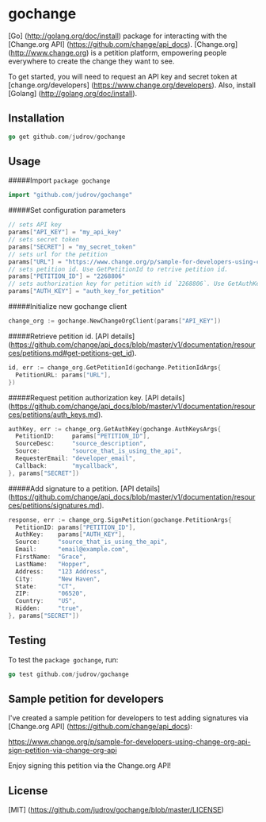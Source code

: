 # gochange

[Go] (http://golang.org/doc/install) package for interacting with the [Change.org API] (https://github.com/change/api_docs). [Change.org] (http://www.change.org) is a petition platform, empowering people everywhere to create the change they want to see.

To get started, you will need to request an API key and secret token at [change.org/developers] (https://www.change.org/developers). Also, install [Golang] (http://golang.org/doc/install).

Installation
------------
```go
go get github.com/judrov/gochange
```

Usage
------------
#####Import `package gochange`
```go
import "github.com/judrov/gochange"
```

#####Set configuration parameters
```go
// sets API key
params["API_KEY"] = "my_api_key"
// sets secret token
params["SECRET"] = "my_secret_token"
// sets url for the petition
params["URL"] = "https://www.change.org/p/sample-for-developers-using-change-org-api-sign-petition-via-change-org-api"
// sets petition id. Use GetPetitionId to retrive petition id. 
params["PETITION_ID"] = "2268806"
// sets authorization key for petition with id `2268806`. Use GetAuthKey to request authorization key.
params["AUTH_KEY"] = "auth_key_for_petition"
```

#####Initialize new gochange client
```go
change_org := gochange.NewChangeOrgClient(params["API_KEY"])
```

#####Retrieve petition id. [API details] (https://github.com/change/api_docs/blob/master/v1/documentation/resources/petitions.md#get-petitions-get_id).
```go
id, err := change_org.GetPetitionId(gochange.PetitionIdArgs{
  PetitionURL: params["URL"],
})
```

#####Request petition authorization key. [API details] (https://github.com/change/api_docs/blob/master/v1/documentation/resources/petitions/auth_keys.md).
```go
authKey, err := change_org.GetAuthKey(gochange.AuthKeysArgs{
  PetitionID:     params["PETITION_ID"],
  SourceDesc:     "source_description",
  Source:         "source_that_is_using_the_api",
  RequesterEmail: "developer_email",
  Callback:       "mycallback",
}, params["SECRET"])
```	

#####Add signature to a petition. [API details] (https://github.com/change/api_docs/blob/master/v1/documentation/resources/petitions/signatures.md).
```go
response, err := change_org.SignPetition(gochange.PetitionArgs{
  PetitionID: params["PETITION_ID"],
  AuthKey:    params["AUTH_KEY"],
  Source:     "source_that_is_using_the_api",
  Email:      "email@example.com",
  FirstName:  "Grace",
  LastName:   "Hopper",
  Address:    "123 Address",
  City:       "New Haven",
  State:      "CT",
  ZIP:        "06520",
  Country:    "US",
  Hidden:     "true",
}, params["SECRET"])
```

Testing
------------
To test the `package gochange`, run:
```go
go test github.com/judrov/gochange
```

Sample petition for developers
------------
I've created a sample petition for developers to test adding signatures via [Change.org API] (https://github.com/change/api_docs): 

https://www.change.org/p/sample-for-developers-using-change-org-api-sign-petition-via-change-org-api

Enjoy signing this petition via the Change.org API! 

License
------------
[MIT] (https://github.com/judrov/gochange/blob/master/LICENSE)

